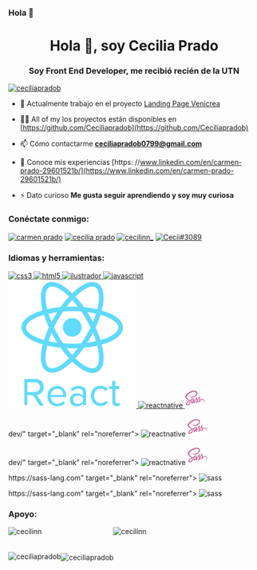 ### Hola 👋 
<h1 align="center">Hola 👋, soy Cecilia Prado</h1>
<h3 align="center">Soy Front End Developer, me recibió recién de la UTN</h3>

<p align="left" > <a href="https://github.com/ryo-ma/github-profile-trofeo"><img src="https://github-perfil-trofeo.vercel.app/?username=ceciliapradob" alt ="ceciliapradob" /></a> </p>

- 🔭 Actualmente trabajo en el proyecto [Landing Page Venicrea](https://github.com/Ceciliapradob/LandingPage-Coder.git)

- 👨‍💻 All of my los proyectos están disponibles en [https://github.com/Ceciliapradob](https://github.com/Ceciliapradob)

- 📫 Cómo contactarme **ceciliapradob0799@gmail.com**

- 📄 Conoce mis experiencias [https: //www.linkedin.com/en/carmen-prado-29601521b/](https://www.linkedin.com/en/carmen-prado-29601521b/)

- ⚡ Dato curioso **Me gusta seguir aprendiendo y soy muy curiosa**

<h3 align="left">Conéctate conmigo:</h3>
<p align="left">
<a href="https://linkedin .com/in/carmen prado" target="blank"><img align="center" src="https://raw.githubusercontent.com/rahuldkjain/github-profile-readme-generator/master/src/images/ iconos/Social/linked-in-alt.svg" alt="carmen prado" height="30" width="40" /></a>
<a href="https://fb.com/cecilia prado" target="en blanco"><img align="center" src="https://raw.githubusercontent.com/rahuldkjain/github-profile-readme-generator/master/src/images/icons/Social/facebook.svg" alt="cecilia prado" altura="30"ancho="40" /></a>
<a href="https://instagram.com/cecilinn_" target="blank"><img align="center" src="https://raw.githubusercontent.com/rahuldkjain/github-profile-readme-generator /master/src/images/icons/Social/instagram.svg" alt="cecilinn_" height="30" width="40" /></a>
<a href="https://discord.gg/Cecii #3089" target="en blanco"><img align="center" src="https://raw.githubusercontent.com/rahuldkjain/github-profile-readme-generator/master/src/images/icons/Social/discord .svg" alt="Cecii#3089" height="30" width="40" /></a>
</p>

<h3 align="left">Idiomas y herramientas:</h3>
<p align="left"> <a href="https://www.w3schools.com/css/" target="_blank" rel="noreferrer"> <img src="https://raw.githubusercontent. com/devicons/devicon/master/icons/css3/css3-original-wordmark.svg" alt="css3" width="40" height="40"/> </a> <a href="https:// www.w3.org/html/" target="_blank" rel="noreferrer"> <img src="https://raw.githubusercontent.com/devicons/devicon/master/icons/html5/html5-original-wordmark .svg" alt="html5" ancho="40" altura="40"/> </a> <a href="https://www.adobe.com/in/products/illustrator.html" target=" _blank" rel="noremitente"> <img src="https://www.vectorlogo.zone/logos/adobe_illustrator/adobe_illustrator-icon.svg" alt="ilustrador" ancho="40" altura="40"/> </a> <a href ="https://developer.mozilla.org/en-US/docs/Web/JavaScript" target="_blank" rel="noreferrer"> <img src="https://raw.githubusercontent.com/devicons/ devicon/master/icons/javascript/javascript-original.svg" alt="javascript" width="40" height="40"/> </a> <a href="https://reactjs.org/" objetivo ="_blank" rel="noreferrer"> <img src="https://raw.githubusercontent.com/devicons/devicon/master/icons/react/react-original-wordmark.svg" alt="reaccionar" ancho="40" altura="40"/> </a> <a href="https://reactnative.dev/" target="_blank" rel="noreferrer"> <img src="https: //reactnative.dev/img/header_logo.svg" alt="reactnative" width="40" height="40"/> </a> <a href="https://sass-lang.com" target= "_blank" rel="noreferrer"> <img src="https://raw.githubusercontent.com/devicons/devicon/master/icons/sass/sass-original.svg" alt="sass" width="40" altura="40"/> </a> </p>dev/" target="_blank" rel="noreferrer"> <img src="https://reactnative.dev/img/header_logo.svg" alt="reactnative" width="40" height="40"/> </a> <a href="https://sass-lang.com" target="_blank" rel="noreferrer"> <img src="https://raw.githubusercontent.com/devicons/devicon/master /icons/sass/sass-original.svg" alt="sass" width="40" height="40"/> </a> </p>dev/" target="_blank" rel="noreferrer"> <img src="https://reactnative.dev/img/header_logo.svg" alt="reactnative" width="40" height="40"/> </a> <a href="https://sass-lang.com" target="_blank" rel="noreferrer"> <img src="https://raw.githubusercontent.com/devicons/devicon/master /icons/sass/sass-original.svg" alt="sass" width="40" height="40"/> </a> </p>https://sass-lang.com" target="_blank" rel="noreferrer"> <img src="https://raw.githubusercontent.com/devicons/devicon/master/icons/sass/sass-original. svg" alt="sass" ancho="40" altura="40"/> </a> </p>https://sass-lang.com" target="_blank" rel="noreferrer"> <img src="https://raw.githubusercontent.com/devicons/devicon/master/icons/sass/sass-original. svg" alt="sass" ancho="40" altura="40"/> </a> </p>

<h3 align="left">Apoyo:</h3>
<p> <a href="https://www.buymeacoffee.com/cecilinn"> <img align="left" src="https://cdn .buymeacoffee.com/buttons/v2/default-yellow.png" height="50" width="210" alt="cecilinn" /></a> <a href="https://ko-fi.com /cecilinn"> <img align="left" src="https://cdn.ko-fi.com/cdn/kofi3.png?v=3" height="50" width="210" alt="cecilinn " /></a> </p><br><br>

<p><img align="left" src="https://github-readme-stats.vercel.app/api/top-langs?username=ceciliapradob&show_icons=true&locale=en&layout=compact" alt="ceciliapradob" /> </p>

<p> <img align="center" src="https://github-readme-stats.vercel.app/api?username=ceciliapradob&show_icons=true&locale=en" alt="ceciliapradob" /> </p>
